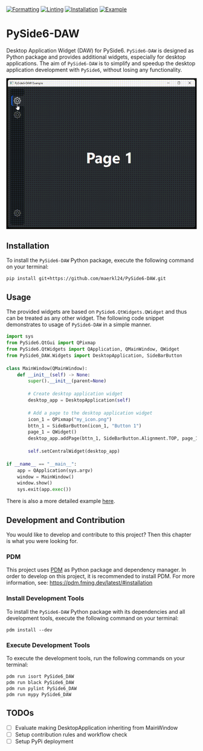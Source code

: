 [![Formatting](https://github.com/maerkl24/PySide6-DAW/actions/workflows/formatting.yml/badge.svg)](https://github.com/maerkl24/PySide6-DAW/actions/workflows/formatting.yml)
[![Linting](https://github.com/maerkl24/PySide6-DAW/actions/workflows/linting.yml/badge.svg)](https://github.com/maerkl24/PySide6-DAW/actions/workflows/linting.yml)
[![Installation](https://github.com/maerkl24/PySide6-DAW/actions/workflows/installation.yml/badge.svg)](https://github.com/maerkl24/PySide6-DAW/actions/workflows/installation.yml)
[![Example](https://github.com/maerkl24/PySide6-DAW/actions/workflows/example.yml/badge.svg)](https://github.com/maerkl24/PySide6-DAW/actions/workflows/example.yml)

# PySide6-DAW

Desktop Application Widget (DAW) for PySide6. ``PySide6-DAW`` is designed as Python package and provides additional
widgets, especially for desktop applications. The aim of ``PySide6-DAW`` is to simplify and speedup the desktop
application development with ``PySide6``, without losing any functionality.

![PySide6-DAW Banner](assets/banner.gif)

## Installation

To install the ``PySide6-DAW`` Python package, execute the following command on your terminal:

```shell
pip install git+https://github.com/maerkl24/PySide6-DAW.git
```

## Usage

The provided widgets are based on ``PySide6.QtWidgets.QWidget`` and thus can be treated as any other widget. The
following code snippet demonstrates to usage of ``PySide6-DAW`` in a simple manner.

```python
import sys
from PySide6.QtGui import QPixmap
from PySide6.QtWidgets import QApplication, QMainWindow, QWidget
from PySide6_DAW.Widgets import DesktopApplication, SideBarButton

class MainWindow(QMainWindow):
    def __init__(self) -> None:
        super().__init__(parent=None)

        # Create desktop application widget
        desktop_app = DesktopApplication(self)

        # Add a page to the desktop application widget
        icon_1 = QPixmap("my_icon.png")
        bttn_1 = SideBarButton(icon_1, "Button 1")
        page_1 = QWidget()
        desktop_app.addPage(bttn_1, SideBarButton.Alignment.TOP, page_1)

        self.setCentralWidget(desktop_app)

if __name__ == "__main__":
    app = QApplication(sys.argv)
    window = MainWindow()
    window.show()
    sys.exit(app.exec())
```

There is also a more detailed example [here](example/__main__.py).

## Development and Contribution

You would like to develop and contribute to this project? Then this chapter is what you were looking for.

### PDM

This project uses [PDM](https://pdm.fming.dev) as Python package and dependency manager. In order to develop on this
project, it is recommended to install PDM. For more information, see: <https://pdm.fming.dev/latest/#installation>

### Install Development Tools

To install the ``PySide6-DAW`` Python package with its dependencies and all development tools, execute the following
command on your terminal:

```shell
pdm install --dev
```

### Execute Development Tools

To execute the development tools, run the following commands on your terminal:

```shell
pdm run isort PySide6_DAW
pdm run black PySide6_DAW
pdm run pylint PySide6_DAW
pdm run mypy PySide6_DAW
```

## TODOs

- [ ] Evaluate making DesktopApplication inheriting from MainWindow
- [ ] Setup contribution rules and workflow check
- [ ] Setup PyPi deployment

